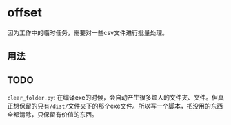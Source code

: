 # offset
因为工作中的临时任务，需要对一些csv文件进行批量处理。

## 用法

## TODO
`clear_folder.py`: 在编译exe的时候，会自动产生很多烦人的文件夹、文件。但真正想保留的只有`/dist/`文件夹下的那个exe文件。所以写一个脚本，把没用的东西全都清除，只保留有价值的东西。

